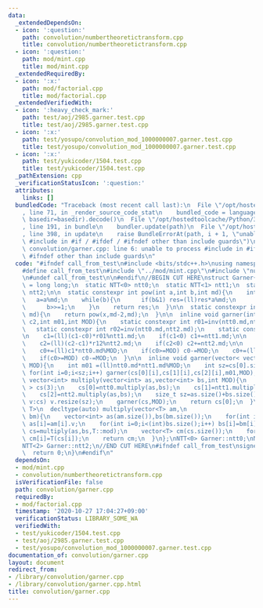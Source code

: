 ```yaml
---
data:
  _extendedDependsOn:
  - icon: ':question:'
    path: convolution/numbertheoretictransform.cpp
    title: convolution/numbertheoretictransform.cpp
  - icon: ':question:'
    path: mod/mint.cpp
    title: mod/mint.cpp
  _extendedRequiredBy:
  - icon: ':x:'
    path: mod/factorial.cpp
    title: mod/factorial.cpp
  _extendedVerifiedWith:
  - icon: ':heavy_check_mark:'
    path: test/aoj/2985.garner.test.cpp
    title: test/aoj/2985.garner.test.cpp
  - icon: ':x:'
    path: test/yosupo/convolution_mod_1000000007.garner.test.cpp
    title: test/yosupo/convolution_mod_1000000007.garner.test.cpp
  - icon: ':x:'
    path: test/yukicoder/1504.test.cpp
    title: test/yukicoder/1504.test.cpp
  _pathExtension: cpp
  _verificationStatusIcon: ':question:'
  attributes:
    links: []
  bundledCode: "Traceback (most recent call last):\n  File \"/opt/hostedtoolcache/Python/3.9.0/x64/lib/python3.9/site-packages/onlinejudge_verify/documentation/build.py\"\
    , line 71, in _render_source_code_stat\n    bundled_code = language.bundle(stat.path,\
    \ basedir=basedir).decode()\n  File \"/opt/hostedtoolcache/Python/3.9.0/x64/lib/python3.9/site-packages/onlinejudge_verify/languages/cplusplus.py\"\
    , line 191, in bundle\n    bundler.update(path)\n  File \"/opt/hostedtoolcache/Python/3.9.0/x64/lib/python3.9/site-packages/onlinejudge_verify/languages/cplusplus_bundle.py\"\
    , line 398, in update\n    raise BundleErrorAt(path, i + 1, \"unable to process\
    \ #include in #if / #ifdef / #ifndef other than include guards\")\nonlinejudge_verify.languages.cplusplus_bundle.BundleErrorAt:\
    \ convolution/garner.cpp: line 6: unable to process #include in #if / #ifdef /\
    \ #ifndef other than include guards\n"
  code: "#ifndef call_from_test\n#include <bits/stdc++.h>\nusing namespace std;\n\n\
    #define call_from_test\n#include \"../mod/mint.cpp\"\n#include \"numbertheoretictransform.cpp\"\
    \n#undef call_from_test\n\n#endif\n//BEGIN CUT HERE\nstruct Garner{\n  using ll\
    \ = long long;\n  static NTT<0> ntt0;\n  static NTT<1> ntt1;\n  static NTT<2>\
    \ ntt2;\n\n  static constexpr int pow(int a,int b,int md){\n    int res=1;\n \
    \   a=a%md;\n    while(b){\n      if(b&1) res=(ll)res*a%md;\n      a=(ll)a*a%md;\n\
    \      b>>=1;\n    }\n    return res;\n  }\n\n  static constexpr int inv(int x,int\
    \ md){\n    return pow(x,md-2,md);\n  }\n\n  inline void garner(int &c0,int c1,int\
    \ c2,int m01,int MOD){\n    static constexpr int r01=inv(ntt0.md,ntt1.md);\n \
    \   static constexpr int r02=inv(ntt0.md,ntt2.md);\n    static constexpr int r12=inv(ntt1.md,ntt2.md);\n\
    \n    c1=(ll)(c1-c0)*r01%ntt1.md;\n    if(c1<0) c1+=ntt1.md;\n\n    c2=(ll)(c2-c0)*r02%ntt2.md;\n\
    \    c2=(ll)(c2-c1)*r12%ntt2.md;\n    if(c2<0) c2+=ntt2.md;\n\n    c0%=MOD;\n\
    \    c0+=(ll)c1*ntt0.md%MOD;\n    if(c0>=MOD) c0-=MOD;\n    c0+=(ll)c2*m01%MOD;\n\
    \    if(c0>=MOD) c0-=MOD;\n  }\n\n  inline void garner(vector< vector<int> > &cs,int\
    \ MOD){\n    int m01 =(ll)ntt0.md*ntt1.md%MOD;\n    int sz=cs[0].size();\n   \
    \ for(int i=0;i<sz;i++) garner(cs[0][i],cs[1][i],cs[2][i],m01,MOD);\n  }\n\n \
    \ vector<int> multiply(vector<int> as,vector<int> bs,int MOD){\n    vector< vector<int>\
    \ > cs(3);\n    cs[0]=ntt0.multiply(as,bs);\n    cs[1]=ntt1.multiply(as,bs);\n\
    \    cs[2]=ntt2.multiply(as,bs);\n    size_t sz=as.size()+bs.size()-1;\n    for(auto&\
    \ v:cs) v.resize(sz);\n    garner(cs,MOD);\n    return cs[0];\n  }\n\n  template<typename\
    \ T>\n  decltype(auto) multiply(vector<T> am,\n                          vector<T>\
    \ bm){\n    vector<int> as(am.size()),bs(bm.size());\n    for(int i=0;i<(int)as.size();i++)\
    \ as[i]=am[i].v;\n    for(int i=0;i<(int)bs.size();i++) bs[i]=bm[i].v;\n    vector<int>\
    \ cs=multiply(as,bs,T::mod);\n    vector<T> cm(cs.size());\n    for(int i=0;i<(int)cm.size();i++)\
    \ cm[i]=T(cs[i]);\n    return cm;\n  }\n};\nNTT<0> Garner::ntt0;\nNTT<1> Garner::ntt1;\n\
    NTT<2> Garner::ntt2;\n//END CUT HERE\n#ifndef call_from_test\nsigned main(){\n\
    \  return 0;\n}\n#endif\n"
  dependsOn:
  - mod/mint.cpp
  - convolution/numbertheoretictransform.cpp
  isVerificationFile: false
  path: convolution/garner.cpp
  requiredBy:
  - mod/factorial.cpp
  timestamp: '2020-10-27 17:04:27+09:00'
  verificationStatus: LIBRARY_SOME_WA
  verifiedWith:
  - test/yukicoder/1504.test.cpp
  - test/aoj/2985.garner.test.cpp
  - test/yosupo/convolution_mod_1000000007.garner.test.cpp
documentation_of: convolution/garner.cpp
layout: document
redirect_from:
- /library/convolution/garner.cpp
- /library/convolution/garner.cpp.html
title: convolution/garner.cpp
---
```

